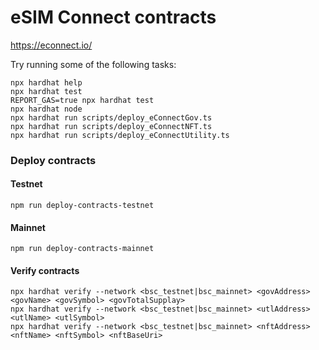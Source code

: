 # eSIM Connect contracts

https://econnect.io/

Try running some of the following tasks:

```shell
npx hardhat help
npx hardhat test
REPORT_GAS=true npx hardhat test
npx hardhat node
npx hardhat run scripts/deploy_eConnectGov.ts
npx hardhat run scripts/deploy_eConnectNFT.ts
npx hardhat run scripts/deploy_eConnectUtility.ts
```

### Deploy contracts

#### Testnet

```shell
npm run deploy-contracts-testnet
```

#### Mainnet

```shell
npm run deploy-contracts-mainnet
```

#### Verify contracts

```shell
npx hardhat verify --network <bsc_testnet|bsc_mainnet> <govAddress> <govName> <govSymbol> <govTotalSupplay>
npx hardhat verify --network <bsc_testnet|bsc_mainnet> <utlAddress> <utlName> <utlSymbol>
npx hardhat verify --network <bsc_testnet|bsc_mainnet> <nftAddress> <nftName> <nftSymbol> <nftBaseUri>
```

